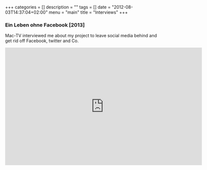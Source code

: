 +++
categories = []
description = ""
tags = []
date = "2012-08-03T14:37:04+02:00"
menu = "main"
title = "Interviews"
+++

### Ein Leben ohne Facebook [2013]

Mac-TV interviewed me about my project to leave social media behind and get rid off Facebook, twitter and Co.

<iframe src="https://player.vimeo.com/video/315451212" width="640" height="384" frameborder="0" webkitallowfullscreen mozallowfullscreen allowfullscreen></iframe>